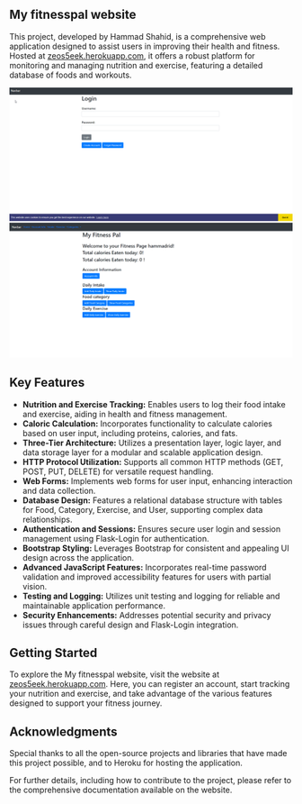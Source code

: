 ## My fitnesspal website
This project, developed by Hammad Shahid, is a comprehensive web application designed to assist users in improving their health and fitness. Hosted at [zeos5eek.herokuapp.com](https://zeos5eek.herokuapp.com), it offers a robust platform for monitoring and managing nutrition and exercise, featuring a detailed database of foods and workouts.

![Main Screen](fitness_img1.png)
![Main Screen](fitness_img2.png)

## Key Features
- **Nutrition and Exercise Tracking:** Enables users to log their food intake and exercise, aiding in health and fitness management.
- **Caloric Calculation:** Incorporates functionality to calculate calories based on user input, including proteins, calories, and fats.
- **Three-Tier Architecture:** Utilizes a presentation layer, logic layer, and data storage layer for a modular and scalable application design.
- **HTTP Protocol Utilization:** Supports all common HTTP methods (GET, POST, PUT, DELETE) for versatile request handling.
- **Web Forms:** Implements web forms for user input, enhancing interaction and data collection.
- **Database Design:** Features a relational database structure with tables for Food, Category, Exercise, and User, supporting complex data relationships.
- **Authentication and Sessions:** Ensures secure user login and session management using Flask-Login for authentication.
- **Bootstrap Styling:** Leverages Bootstrap for consistent and appealing UI design across the application.
- **Advanced JavaScript Features:** Incorporates real-time password validation and improved accessibility features for users with partial vision.
- **Testing and Logging:** Utilizes unit testing and logging for reliable and maintainable application performance.
- **Security Enhancements:** Addresses potential security and privacy issues through careful design and Flask-Login integration.

## Getting Started
To explore the My fitnesspal website, visit the website at [zeos5eek.herokuapp.com](https://zeos5eek.herokuapp.com). Here, you can register an account, start tracking your nutrition and exercise, and take advantage of the various features designed to support your fitness journey.

## Acknowledgments
Special thanks to all the open-source projects and libraries that have made this project possible, and to Heroku for hosting the application.

For further details, including how to contribute to the project, please refer to the comprehensive documentation available on the website.
